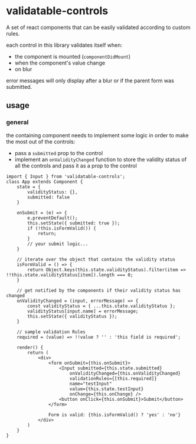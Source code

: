 # validatable-controls
A set of react components that can be easily validated according to custom rules.

each control in this library validates itself when:
- the component is mounted (`componentDidMount`)
- when the component's value change
- on blur

error messages will only display after a blur or if the parent form was submitted.

## usage
### general
the containing component needs to implement some logic in order to make the most out of the controls:
- pass a `submitted` prop to the control
- implement an `onValidityChanged` function to store the validity status of all the controls and pass it as a prop to the control

```
import { Input } from 'validatable-controls';
class App extends Component {
    state = {
        validityStatus: {},
        submitted: false
    }

    onSubmit = (e) => {
        e.preventDefault();
        this.setState({ submitted: true });
        if (!this.isFormValid()) {
            return;
        }
        // your submit logic...
    }

    // iterate over the object that contains the validity status
    isFormValid = () => {
        return Object.keys(this.state.validityStatus).filter(item => !!this.state.validityStatus[item]).length === 0;
    }

    // get notified by the components if their validity status has changed
    onValidityChanged = (input, errorMessage) => {
        const validityStatus = { ...this.state.validityStatus };
        validityStatus[input.name] = errorMessage;
        this.setState({ validityStatus });
    }

    // sample validation Rules
    required = (value) => !!value ? '' : 'this field is required';

    render() {
        return (
            <div>
                <form onSubmit={this.onSubmit}>
                    <Input submitted={this.state.submitted}
                        onValidityChanged={this.onValidityChanged}
                        validationRules={[this.required]}
                        name="testInput"
                        value={this.state.testInput}
                        onChange={this.onChange} />
                    <button onClick={this.onSubmit}>Submit</button>
                </form>

                Form is valid: {this.isFormValid() ? 'yes' : 'no'}
            </div>
        )
    }
}
```